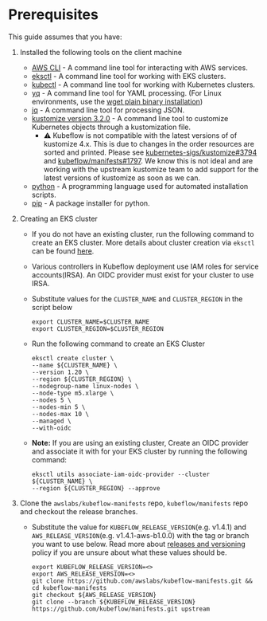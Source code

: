 # Prerequisites

This guide assumes that you have:

1. Installed the following tools on the client machine
    - [AWS CLI](https://docs.aws.amazon.com/cli/latest/userguide/getting-started-install.html) - A command line tool for interacting with AWS services.
    - [eksctl](https://eksctl.io/introduction/#installation) - A command line tool for working with EKS clusters.
    - [kubectl](https://kubernetes.io/docs/tasks/tools) - A command line tool for working with Kubernetes clusters.
    - [yq](https://mikefarah.gitbook.io/yq) - A command line tool for YAML processing. (For Linux environments, use the [wget plain binary installation](https://github.com/mikefarah/yq/#install))
    - [jq](https://stedolan.github.io/jq/download/) - A command line tool for processing JSON.
    - [kustomize version 3.2.0](https://github.com/kubernetes-sigs/kustomize/releases/tag/v3.2.0) - A command line tool to customize Kubernetes objects through a kustomization file.
      - :warning: Kubeflow is not compatible with the latest versions of of kustomize 4.x. This is due to changes in the order resources are sorted and printed. Please see [kubernetes-sigs/kustomize#3794](https://github.com/kubernetes-sigs/kustomize/issues/3794) and [kubeflow/manifests#1797](https://github.com/kubeflow/manifests/issues/1797). We know this is not ideal and are working with the upstream kustomize team to add support for the latest versions of kustomize as soon as we can.
   - [python](https://www.python.org/downloads/) - A programming language used for automated installation scripts.
   - [pip](https://pip.pypa.io/en/stable/installation/) - A package installer for python.
   
1. Creating an EKS cluster
    - If you do not have an existing cluster, run the following command to create an EKS cluster. More details about cluster creation via `eksctl` can be found [here](https://eksctl.io/usage/creating-and-managing-clusters/).
    - Various controllers in Kubeflow deployment use IAM roles for service accounts(IRSA). An OIDC provider must exist for your cluster to use IRSA.
    - Substitute values for the `CLUSTER_NAME` and `CLUSTER_REGION` in the script below
        ```
        export CLUSTER_NAME=$CLUSTER_NAME
        export CLUSTER_REGION=$CLUSTER_REGION
        ```

    - Run the following command to create an EKS Cluster
        ```
        eksctl create cluster \
        --name ${CLUSTER_NAME} \
        --version 1.20 \
        --region ${CLUSTER_REGION} \
        --nodegroup-name linux-nodes \
        --node-type m5.xlarge \
        --nodes 5 \
        --nodes-min 5 \
        --nodes-max 10 \
        --managed \
        --with-oidc
        ```
    - **Note:** If you are using an existing cluster, Create an OIDC provider and associate it with for your EKS cluster by running the following command:
        ```
        eksctl utils associate-iam-oidc-provider --cluster ${CLUSTER_NAME} \
        --region ${CLUSTER_REGION} --approve
        ```

1. Clone the `awslabs/kubeflow-manifests` repo, `kubeflow/manifests` repo and checkout the release branches.
    - Substitute the value for `KUBEFLOW_RELEASE_VERSION`(e.g. v1.4.1) and `AWS_RELEASE_VERSION`(e.g. v1.4.1-aws-b1.0.0) with the tag or branch you want to use below. Read more about [releases and versioning](../../community/releases.md#releases-and-versioning) policy if you are unsure about what these values should be.
        ```
        export KUBEFLOW_RELEASE_VERSION=<>
        export AWS_RELEASE_VERSION=<>
        git clone https://github.com/awslabs/kubeflow-manifests.git && cd kubeflow-manifests
        git checkout ${AWS_RELEASE_VERSION}
        git clone --branch ${KUBEFLOW_RELEASE_VERSION} https://github.com/kubeflow/manifests.git upstream
        ```
